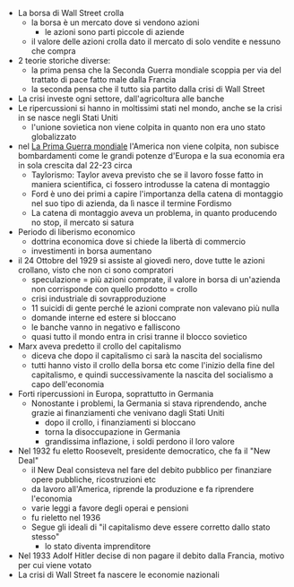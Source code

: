 * La borsa di Wall Street crolla
	* la borsa è un mercato dove si vendono azioni
		* le azioni sono parti piccole di aziende 
	* il valore delle azioni crolla dato il mercato di solo vendite e nessuno che compra
* 2 teorie storiche diverse:
	* la prima pensa che la Seconda Guerra mondiale scoppia per via del trattato di pace fatto male dalla Francia
	* la seconda pensa che il tutto sia partito dalla crisi di Wall Street 
* La crisi investe ogni settore, dall'agricoltura alle banche
* Le ripercussioni si hanno in moltissimi stati nel mondo, anche se la crisi in se nasce negli Stati Uniti 
	* l'unione sovietica non viene colpita in quanto non era uno stato globalizzato
* nel [La Prima Guerra mondiale](../La%20Prima%20Guerra%20mondiale/La%20Prima%20Guerra%20mondiale.md) l'America non viene colpita, non subisce bombardamenti come le grandi potenze d'Europa e la sua economia era in sola crescita dal 22-23 circa
	* Taylorismo: Taylor aveva previsto che se il lavoro fosse fatto in maniera scientifica, ci fossero introdusse la catena di montaggio
	* Ford è uno dei primi a capire l'importanza della catena di montaggio nel suo tipo di azienda, da lì nasce il termine Fordismo
	* La catena di montaggio aveva un problema, in quanto producendo no stop, il mercato si satura
* Periodo di liberismo economico
	* dottrina economica dove si chiede la libertà di commercio
	* investimenti in borsa aumentano
* il 24 Ottobre del 1929 si assiste al giovedì nero, dove tutte le azioni crollano, visto che non ci sono compratori
	* speculazione = più azioni comprate, il valore in borsa di un'azienda non corrisponde con quello prodotto = crollo
	* crisi industriale di sovrapproduzione 
	* 11 suicidi di gente perché le azioni comprate non valevano più nulla
	* domande interne ed estere si bloccano
	* le banche vanno in negativo e falliscono 
	* quasi tutto il mondo entra in crisi tranne il blocco sovietico
* Marx aveva predetto il crollo del capitalismo
	* diceva che dopo il capitalismo ci sarà la nascita del socialismo
	* tutti hanno visto il crollo della borsa etc come l'inizio della fine del capitalismo, e quindi successivamente la nascita del socialismo a capo dell'economia 
* Forti ripercussioni in Europa, soprattutto in Germania
	* Nonostante i problemi, la Germania si stava riprendendo, anche grazie ai finanziamenti che venivano dagli Stati Uniti 
		* dopo il crollo, i finanziamenti si bloccano 
		* torna la disoccupazione in Germania 
		* grandissima inflazione, i soldi perdono il loro valore 
* Nel 1932 fu eletto Roosevelt, presidente democratico, che fa il "New Deal"
	* il New Deal consisteva nel fare del debito pubblico per finanziare opere pubbliche, ricostruzioni etc
	* da lavoro all'America, riprende la produzione e fa riprendere l'economia
	* varie leggi a favore degli operai e pensioni 
	* fu rieletto nel 1936
	* Segue gli ideali di "il capitalismo deve essere corretto dallo stato stesso"
		* lo stato diventa imprenditore
* Nel 1933 Adolf Hitler decise di non pagare il debito dalla Francia, motivo per cui viene votato
* La crisi di Wall Street fa nascere le economie nazionali